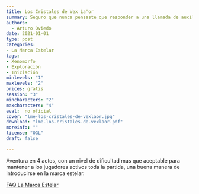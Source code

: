 ```yaml
---
title: Los Cristales de Vex La'or
summary: Seguro que nunca pensaste que responder a una llamada de auxilio podía complicarse tanto…..
authors:
  - Arturo Oviedo
date: 2021-01-01
type: post
categories:
- La Marca Estelar
tags:
- Xenomorfo
- Exploración
- Iniciación
minlevels: "1"
maxlevels: "2"
prices: gratis
session: "3"
mincharacters: "2"
maxcharacters: "4"
eval:  no oficial
cover: "lme-los-cristales-de-vexlaor.jpg"
download: "lme-los-cristales-de-vexlaor.pdf"
moreinfo: ""
license: "OGL"
draft: false

---
```


Aventura en 4 actos, con un nivel de dificultad mas que aceptable para mantener a los jugadores activos toda la partida, una buena manera de introducirse en la marca estelar.
<p><a href="../downloads/FAQ-Cronicas_Marca_del_Este.pdf" target="_blank">FAQ La Marca Estelar</a></p>
